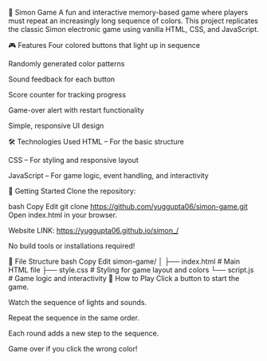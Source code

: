 🧠 Simon Game
A fun and interactive memory-based game where players must repeat an increasingly long sequence of colors. This project replicates the classic Simon electronic game using vanilla HTML, CSS, and JavaScript.

🎮 Features
Four colored buttons that light up in sequence

Randomly generated color patterns

Sound feedback for each button

Score counter for tracking progress

Game-over alert with restart functionality

Simple, responsive UI design

🛠️ Technologies Used
HTML – For the basic structure

CSS – For styling and responsive layout

JavaScript – For game logic, event handling, and interactivity

🚀 Getting Started
Clone the repository:

bash
Copy
Edit
git clone https://github.com/yuggupta06/simon-game.git
Open index.html in your browser.

Website LINK: https://yuggupta06.github.io/simon_/

No build tools or installations required!

📂 File Structure
bash
Copy
Edit
simon-game/
│
├── index.html       # Main HTML file
├── style.css        # Styling for game layout and colors
└── script.js        # Game logic and interactivity
📌 How to Play
Click a button to start the game.

Watch the sequence of lights and sounds.

Repeat the sequence in the same order.

Each round adds a new step to the sequence.

Game over if you click the wrong color!
